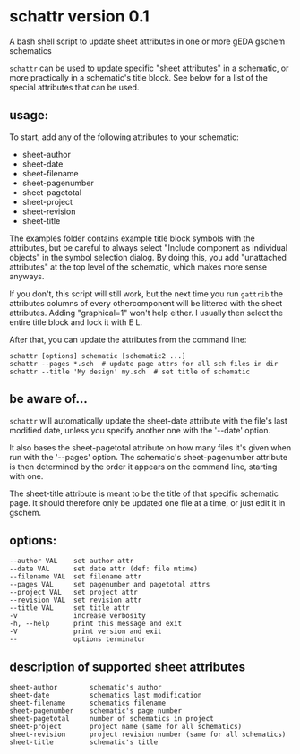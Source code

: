 schattr version 0.1
===================

A bash shell script to update sheet attributes in one or more gEDA gschem schematics

`schattr` can be used to update specific "sheet attributes" in a schematic, or more practically in a schematic's title block. See below for a list of the special attributes that can be used.

usage:
------

To start, add any of the following attributes to your schematic:

  * sheet-author
  * sheet-date
  * sheet-filename
  * sheet-pagenumber
  * sheet-pagetotal
  * sheet-project
  * sheet-revision
  * sheet-title

The examples folder contains example title block symbols with the attributes, but be careful to always select "Include component as individual objects" in the symbol selection dialog. By doing this, you add "unattached attributes" at the top level of the schematic, which makes more sense anyways.

If you don't, this script will still work, but the next time you run `gattrib` the attributes columns of every othercomponent will be littered with the sheet attributes. Adding "graphical=1" won't help either. I usually then select the entire title block and lock it with E L.

After that, you can update the attributes from the command line:

    schattr [options] schematic [schematic2 ...]
    schattr --pages *.sch  # update page attrs for all sch files in dir
    schattr --title 'My design' my.sch  # set title of schematic

be aware of...
--------------

`schattr` will automatically update the sheet-date attribute with the file's last modified date, unless you specify another one with the '--date' option.

It also bases the sheet-pagetotal attribute on how many files it's given when run with the '--pages' option. The schematic's sheet-pagenumber attribute is then determined by the order it appears on the command line, starting with one.

The sheet-title attribute is meant to be the title of that specific schematic page. It should therefore only be updated one file at a time, or just edit it in gschem.

options:
--------

    --author VAL    set author attr 
    --date VAL      set date attr (def: file mtime)
    --filename VAL  set filename attr 
    --pages VAL     set pagenumber and pagetotal attrs
    --project VAL   set project attr 
    --revision VAL  set revision attr 
    --title VAL     set title attr 
    -v              increase verbosity
    -h, --help      print this message and exit
    -V              print version and exit
    --              options terminator

description of supported sheet attributes
-----------------------------------------

    sheet-author        schematic's author
    sheet-date          schematics last modification
    sheet-filename      schematics filename
    sheet-pagenumber    schematic's page number
    sheet-pagetotal     number of schematics in project
    sheet-project       project name (same for all schematics)
    sheet-revision      project revision number (same for all schematics)
    sheet-title         schematic's title

